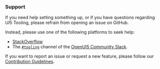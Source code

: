 ### Support

If you need help setting something up, or if you have questions regarding UI5 Tooling, please refrain from opening an issue on GitHub. 

Instead, please use one of the following platforms to seek help:

* [StackOverflow](http://stackoverflow.com/questions/tagged/ui5-tooling)
* The [`#tooling`](https://openui5.slack.com/archives/C0A7QFN6B) channel of the [OpenUI5 Community Slack](https://ui5-slack-invite.cfapps.eu10.hana.ondemand.com).

If you want to report an issue or request a new feature, please follow our [Contribution Guidelines](https://github.com/SAP/ui5-tooling/blob/main/CONTRIBUTING.md#-feature-requests).
